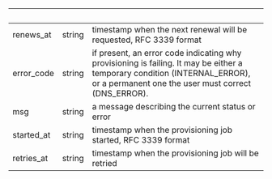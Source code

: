 <!-- Code generated for API Clients. DO NOT EDIT. -->

| &nbsp;     | &nbsp; | &nbsp;                                                                                                                                                                           |
| ---------- | ------ | -------------------------------------------------------------------------------------------------------------------------------------------------------------------------------- |
| renews_at  | string | timestamp when the next renewal will be requested, RFC 3339 format                                                                                                               |
| error_code | string | if present, an error code indicating why provisioning is failing. It may be either a temporary condition (INTERNAL_ERROR), or a permanent one the user must correct (DNS_ERROR). |
| msg        | string | a message describing the current status or error                                                                                                                                 |
| started_at | string | timestamp when the provisioning job started, RFC 3339 format                                                                                                                     |
| retries_at | string | timestamp when the provisioning job will be retried                                                                                                                              |
